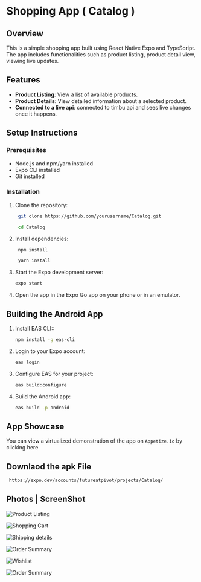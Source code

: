 # Shopping App ( Catalog )

## Overview

This is a simple shopping app built using React Native Expo and TypeScript. The app includes functionalities such as product listing, product detail view, viewing live updates.

## Features

- **Product Listing**: View a list of available products.
- **Product Details**: View detailed information about a selected product.
- **Connected to a live api**: connected to timbu api and sees live changes once it happens.

## Setup Instructions

### Prerequisites

- Node.js and npm/yarn installed
- Expo CLI installed
- Git installed

### Installation

1. Clone the repository:

   ```bash
    git clone https://github.com/yourusername/Catalog.git

    cd Catalog

   ```

2. Install dependencies:

   ```bash
    npm install

    yarn install

   ```

3. Start the Expo development server:

   ```bash
   expo start

   ```

4. Open the app in the Expo Go app on your phone or in an emulator.

## Building the Android App

1. Install EAS CLI::

   ```bash
   npm install -g eas-cli

   ```

2. Login to your Expo account:

   ```bash
   eas login

   ```

3. Configure EAS for your project:

   ```bash
   eas build:configure

   ```

4. Build the Android app:

   ```bash
   eas build -p android
   ```

## App Showcase

You can view a virtualized demonstration of the app on `Appetize.io` by clicking here

## Downlaod the apk File

```bash
 https://expo.dev/accounts/futureatpivot/projects/Catalog/
```

## Photos | ScreenShot

![Product Listing](/assets/ProductListing.PNG)

![Shopping Cart](/assets/ShoppingCart.PNG)

![Shipping details](/assets/ShippingDetails.PNG)

![Order Summary](/assets/OrderSummary.PNG)

![Wishlist](/assets/Wishlist.PNG)

![Order Summary](/assets/OrderSummary.PNG)
